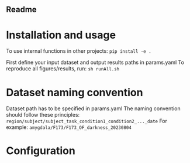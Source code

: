 ## Readme


# Installation and usage
To use internal functions in other projects:
`
pip install -e .
`

First define your input dataset and output results paths in params.yaml
To reproduce all figures/results, run:
`
sh runAll.sh
`

# Dataset naming convention
Dataset path has to be specified in params.yaml
The naming convention should follow these principles:
`
region/subject/subject_task_condition1_condition2_..._date
`
For example:
`
amygdala/F173/F173_OF_darkness_20230804
`

# Configuration

